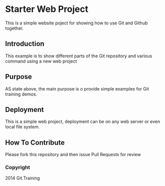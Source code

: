 # Starter Web Project

This is a simple website poject for showing how to use Git and Github together.

## Introduction

This example is to show different parts of the Git repository and various command using a new web project

## Purpose

AS state above, the main purpose is o provide simple examples for Git training demos.

## Deployment

This is a simple web project, deployment can be on any web server or even local file system.

## How To Contribute

Please fork this repository and then issue Pull Requests for review


### Copyright

2014 Git.Training
